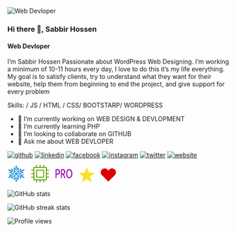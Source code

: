 ![Web  Devloper](https://scontent.fdac5-2.fna.fbcdn.net/v/t1.6435-9/242185086_266744051844873_5696436586970063357_n.png?_nc_cat=107&ccb=1-5&_nc_sid=e3f864&_nc_ohc=XENNa2DZruUAX9XbIEk&_nc_ht=scontent.fdac5-2.fna&oh=4de2dd23f969d528fb01d9566700cd6e&oe=61716F11)
### Hi there 👋, Sabbir Hossen
#### Web  Devloper

I’m Sabbir Hossen Passionate about WordPress Web Designing. I’m working a minimum of 10-11 hours every day, I love to do this it’s my life everything.
My goal is to satisfy clients, try to understand what they want for their website, help them from beginning to end the project, and give support for every problem

Skills: / JS / HTML / CSS/ BOOTSTARP/ WORDPRESS

- 🔭 I’m currently working on WEB DESIGN & DEVLOPMENT 
- 🌱 I’m currently learning PHP 
- 👯 I’m looking to collaborate on GITHUB 
- 💬 Ask me about WEB DEVLOPER 


[<img src='https://cdn.jsdelivr.net/npm/simple-icons@3.0.1/icons/github.svg' alt='github' height='40'>](https://github.com/sabbirnrs)  [<img src='https://cdn.jsdelivr.net/npm/simple-icons@3.0.1/icons/linkedin.svg' alt='linkedin' height='40'>](https://www.linkedin.com/in/sabbirnrs/)  [<img src='https://cdn.jsdelivr.net/npm/simple-icons@3.0.1/icons/facebook.svg' alt='facebook' height='40'>](https://www.facebook.com/sabbirnrs3)  [<img src='https://cdn.jsdelivr.net/npm/simple-icons@3.0.1/icons/instagram.svg' alt='instagram' height='40'>](https://www.instagram.com/sabbirnrs/)  [<img src='https://cdn.jsdelivr.net/npm/simple-icons@3.0.1/icons/twitter.svg' alt='twitter' height='40'>](https://twitter.com/sabbirnrs)  [<img src='https://cdn.jsdelivr.net/npm/simple-icons@3.0.1/icons/icloud.svg' alt='website' height='40'>](https://programer-sabbir.xyz/)  

<a href='https://archiveprogram.github.com/'><img src='https://raw.githubusercontent.com/acervenky/animated-github-badges/master/assets/acbadge.gif' width='40' height='40'></a> <a href='https://docs.github.com/en/developers'><img src='https://raw.githubusercontent.com/acervenky/animated-github-badges/master/assets/devbadge.gif' width='40' height='40'></a> <a href='https://github.com/pricing'><img src='https://raw.githubusercontent.com/acervenky/animated-github-badges/master/assets/pro.gif' width='40' height='40'></a> <a href='https://stars.github.com/'><img src='https://raw.githubusercontent.com/acervenky/animated-github-badges/master/assets/starbadge.gif' width='35' height='35'></a> <a href='https://docs.github.com/en/github/supporting-the-open-source-community-with-github-sponsors'><img src='https://raw.githubusercontent.com/acervenky/animated-github-badges/master/assets/sponsorbadge.gif' width='35' height='35'></a> 

![GitHub stats](https://github-readme-stats.vercel.app/api?username=sabbirnrs&show_icons=true)  

![GitHub streak stats](https://github-readme-streak-stats.herokuapp.com/?user=sabbirnrs)  

![Profile views](https://gpvc.arturio.dev/sabbirnrs)  
